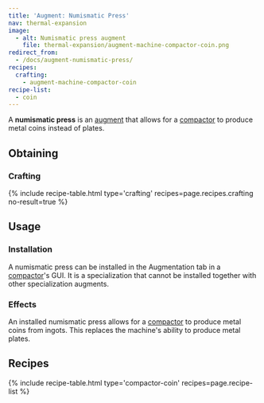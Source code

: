 ```yaml
---
title: 'Augment: Numismatic Press'
nav: thermal-expansion
image:
  - alt: Numismatic press augment
    file: thermal-expansion/augment-machine-compactor-coin.png
redirect_from:
  - /docs/augment-numismatic-press/
recipes:
  crafting:
    - augment-machine-compactor-coin
recipe-list:
  - coin
---
```


A **numismatic press** is an [augment](/docs/thermal-expansion/augments/) that allows for a
[compactor](/docs/thermal-expansion/compactor/) to produce metal coins instead of plates.


Obtaining
---------

### Crafting
{% include recipe-table.html type='crafting' recipes=page.recipes.crafting no-result=true %}


Usage
-----

### Installation
A numismatic press can be installed in the Augmentation tab in a
[compactor](/docs/thermal-expansion/compactor/)'s GUI. It is a specialization that cannot be
installed together with other specialization augments.

### Effects
An installed numismatic press allows for a [compactor](/docs/thermal-expansion/compactor/) to
produce metal coins from ingots. This replaces the machine's ability to produce
metal plates.


Recipes
-------

{% include recipe-table.html type='compactor-coin' recipes=page.recipe-list %}
